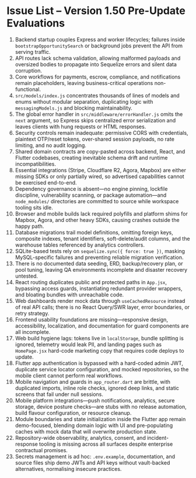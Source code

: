 # Issue List – Version 1.50 Pre-Update Evaluations

1. Backend startup couples Express and worker lifecycles; failures inside `bootstrapOpportunitySearch` or background jobs prevent the API from serving traffic.
2. API routes lack schema validation, allowing malformed payloads and oversized bodies to propagate into Sequelize errors and silent data corruption.
3. Core workflows for payments, escrow, compliance, and notifications remain placeholders, leaving business-critical operations non-functional.
4. `src/models/index.js` concentrates thousands of lines of models and enums without modular separation, duplicating logic with `messagingModels.js` and blocking maintainability.
5. The global error handler in `src/middleware/errorHandler.js` omits the `next` argument, so Express skips centralized error serialization and leaves clients with hung requests or HTML responses.
6. Security controls remain inadequate: permissive CORS with credentials, plaintext OTP/reset tokens, over-shared session payloads, no rate limiting, and no audit logging.
7. Shared domain contracts are copy-pasted across backend, React, and Flutter codebases, creating inevitable schema drift and runtime incompatibilities.
8. Essential integrations (Stripe, Cloudflare R2, Agora, Mapbox) are either missing SDKs or only partially wired, so advertised capabilities cannot be exercised end-to-end.
9. Dependency governance is absent—no engine pinning, lockfile discipline, vulnerability scanning, or package automation—and `node_modules/` directories are committed to source while workspace tooling sits idle.
10. Browser and mobile builds lack required polyfills and platform shims for Mapbox, Agora, and other heavy SDKs, causing crashes outside the happy path.
11. Database migrations trail model definitions, omitting foreign keys, composite indexes, tenant identifiers, soft-delete/audit columns, and the warehouse tables referenced by analytics controllers.
12. SQLite-based tests rely on `sequelize.sync({ force: true })`, masking MySQL-specific failures and preventing reliable migration verification.
13. There is no documented data seeding, ERD, backup/recovery plan, or pool tuning, leaving QA environments incomplete and disaster recovery untested.
14. React routing duplicates public and protected paths in `App.jsx`, bypassing access guards, instantiating redundant provider wrappers, and bloating bundles with unreachable code.
15. Web dashboards render mock data through `useCachedResource` instead of real API calls; there is no React Query/SWR layer, error boundaries, or retry strategy.
16. Frontend usability foundations are missing—responsive design, accessibility, localization, and documentation for guard components are all incomplete.
17. Web build hygiene lags: tokens live in `localStorage`, bundle splitting is ignored, telemetry would leak PII, and landing pages such as `HomePage.jsx` hard-code marketing copy that requires code deploys to update.
18. Flutter app authentication is bypassed with a hard-coded admin JWT, duplicate service locator configuration, and mocked repositories, so the mobile client cannot perform real workflows.
19. Mobile navigation and guards in `app_router.dart` are brittle, with duplicated imports, inline role checks, ignored deep links, and static screens that fail under null sessions.
20. Mobile platform integrations—push notifications, analytics, secure storage, device posture checks—are stubs with no release automation, build flavour configuration, or resource cleanup.
21. Module boundaries and state initialization inside the Flutter app remain demo-focused, blending domain logic with UI and pre-populating caches with mock data that will overwrite production state.
22. Repository-wide observability, analytics, consent, and incident-response tooling is missing across all surfaces despite enterprise contractual promises.
23. Secrets management is ad hoc: `.env.example`, documentation, and source files ship demo JWTs and API keys without vault-backed alternatives, normalising insecure practices.
